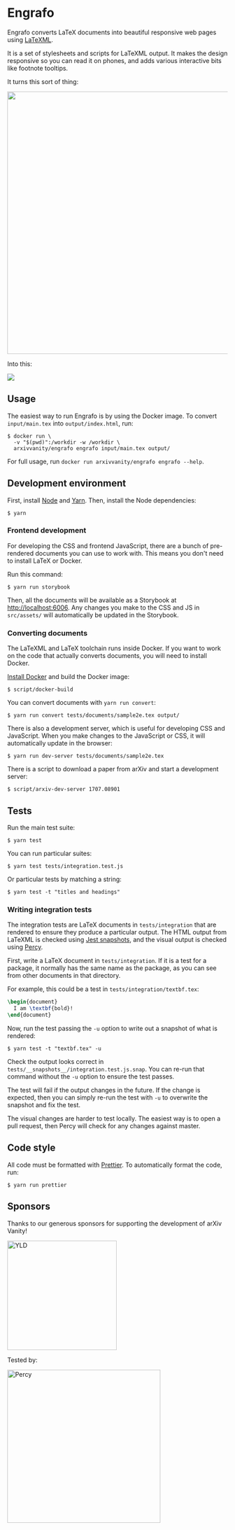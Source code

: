 # Engrafo

Engrafo converts LaTeX documents into beautiful responsive web pages using [LaTeXML](https://dlmf.nist.gov/LaTeXML/).

It is a set of stylesheets and scripts for LaTeXML output. It makes the design responsive so you can read it on phones, and adds various interactive bits like footnote tooltips.

It turns this sort of thing:

<img src="docs/screenshot-pdf.png" width="600">

Into this:

<img src="docs/screenshot-screens.png">

## Usage

The easiest way to run Engrafo is by using the Docker image. To convert `input/main.tex` into `output/index.html`, run:

    $ docker run \
      -v "$(pwd)":/workdir -w /workdir \
      arxivvanity/engrafo engrafo input/main.tex output/

For full usage, run `docker run arxivvanity/engrafo engrafo --help`.

## Development environment

First, install [Node](https://nodejs.org/en/) and [Yarn](https://yarnpkg.com/en/docs/install#mac-stable). Then, install the Node dependencies:

    $ yarn

### Frontend development

For developing the CSS and frontend JavaScript, there are a bunch of pre-rendered documents you can use to work with. This means you don't need to install LaTeX or Docker.

Run this command:

    $ yarn run storybook

Then, all the documents will be available as a Storybook at [http://localhost:6006](http://localhost:6006). Any changes you make to the CSS and JS in `src/assets/` will automatically be updated in the Storybook.

### Converting documents

The LaTeXML and LaTeX toolchain runs inside Docker. If you want to work on the code that actually converts documents, you will need to install Docker.

[Install Docker](https://docs.docker.com/install/) and build the Docker image:

    $ script/docker-build

You can convert documents with `yarn run convert`:

    $ yarn run convert tests/documents/sample2e.tex output/

There is also a development server, which is useful for developing CSS and JavaScript. When you make changes to the JavaScript or CSS, it will automatically update in the browser:

    $ yarn run dev-server tests/documents/sample2e.tex

There is a script to download a paper from arXiv and start a development server:

    $ script/arxiv-dev-server 1707.08901

## Tests

Run the main test suite:

    $ yarn test

You can run particular suites:

    $ yarn test tests/integration.test.js

Or particular tests by matching a string:

    $ yarn test -t "titles and headings"

### Writing integration tests

The integration tests are LaTeX documents in `tests/integration` that are rendered to ensure they produce a particular output. The HTML output from LaTeXML is checked using [Jest snapshots](https://jestjs.io/docs/en/snapshot-testing), and the visual output is checked using [Percy](https://percy.io/).

First, write a LaTeX document in `tests/integration`. If it is a test for a package, it normally has the same name as the package, as you can see from other documents in that directory.

For example, this could be a test in `tests/integration/textbf.tex`:

```latex
\begin{document}
  I am \textbf{bold}!
\end{document}
```

Now, run the test passing the `-u` option to write out a snapshot of what is rendered:

    $ yarn test -t "textbf.tex" -u

Check the output looks correct in `tests/__snapshots__/integration.test.js.snap`. You can re-run that command without the `-u` option to ensure the test passes.

The test will fail if the output changes in the future. If the change is expected, then you can simply re-run the test with `-u` to overwrite the snapshot and fix the test.

The visual changes are harder to test locally. The easiest way is to open a pull request, then Percy will check for any changes against master.

## Code style

All code must be formatted with [Prettier](https://prettier.io/). To automatically format the code, run:

    $ yarn run prettier

## Sponsors

Thanks to our generous sponsors for supporting the development of arXiv Vanity!

[<img src="docs/sponsor-yld.png" alt="YLD" width="250" />](https://www.yld.io/)

Tested by:

[<img src="docs/sponsor-percy.png" alt="Percy" width="350" />](https://percy.io/)
